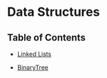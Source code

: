# Data Structures

## Table of Contents

- [Linked Lists](/Data-Structures/LinkedLists)

- [BinaryTree](/Data-Structures/BinaryTree)

